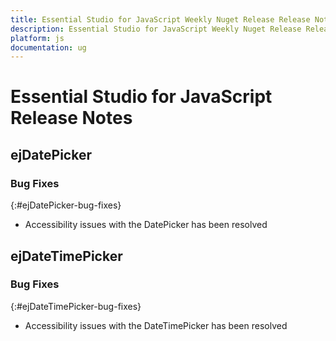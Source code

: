 ```yaml
---
title: Essential Studio for JavaScript Weekly Nuget Release Release Notes  
description: Essential Studio for JavaScript Weekly Nuget Release Release Notes  
platform: js
documentation: ug
---
```


# Essential Studio for JavaScript  Release Notes  

## ejDatePicker

### Bug Fixes	
{:#ejDatePicker-bug-fixes}

* Accessibility issues with the DatePicker has been resolved
## ejDateTimePicker

### Bug Fixes	
{:#ejDateTimePicker-bug-fixes}

* Accessibility issues with the DateTimePicker has been resolved
